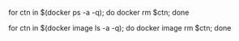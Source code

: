 for ctn in $(docker ps -a -q); do docker rm $ctn; done

for ctn in $(docker image ls -a -q); do docker image rm $ctn; done

